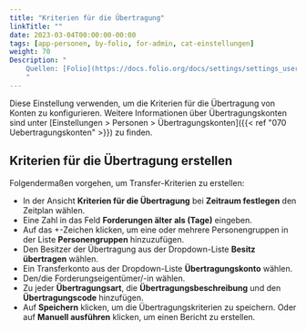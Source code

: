```yaml
---
title: "Kriterien für die Übertragung"
linkTitle: ""
date: 2023-03-04T00:00:00-00:00
tags: [app-personen, by-folio, for-admin, cat-einstellungen]
weight: 70
Description: "
    Quellen: [Folio](https://docs.folio.org/docs/settings/settings_users/settings_users/#settings--users--transfer-criteria)
    "
---
```


Diese Einstellung verwenden, um die Kriterien für die Übertragung von Konten zu konfigurieren. Weitere Informationen über Übertragungskonten sind unter [Einstellungen > Personen > Übertragungskonten]({{< ref "070 Uebertragungskonten" >}}) zu finden.

## Kriterien für die Übertragung erstellen
Folgendermaßen vorgehen, um Transfer-Kriterien zu erstellen:

* In der Ansicht **Kriterien für die Übertragung** bei **Zeitraum festlegen** den Zeitplan wählen.
* Eine Zahl in das Feld **Forderungen älter als (Tage)** eingeben. 
* Auf das +-Zeichen klicken, um eine oder mehrere Personengruppen in der Liste **Personengruppen** hinzuzufügen. 
* Den Besitzer der Übertragung aus der Dropdown-Liste **Besitz übertragen** wählen. 
* Ein Transferkonto aus der Dropdown-Liste **Übertragungskonto** wählen. 
* Den/die Forderungseigentümer/-in wählen.
* Zu  jeder **Übertragungsart**, die **Übertragungsbeschreibung** und den **Übertragungscode** hinzufügen. 
* Auf **Speichern** klicken, um die Übertragungskriterien zu speichern. Oder auf **Manuell ausführen** klicken, um einen Bericht zu erstellen.